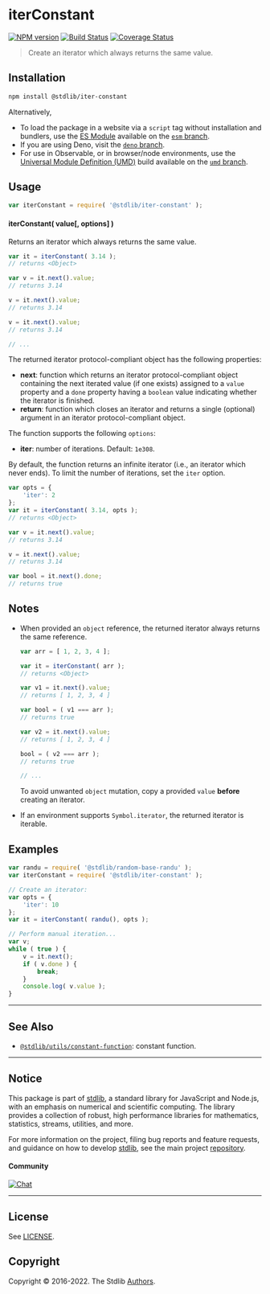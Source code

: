 <!--

@license Apache-2.0

Copyright (c) 2018 The Stdlib Authors.

Licensed under the Apache License, Version 2.0 (the "License");
you may not use this file except in compliance with the License.
You may obtain a copy of the License at

   http://www.apache.org/licenses/LICENSE-2.0

Unless required by applicable law or agreed to in writing, software
distributed under the License is distributed on an "AS IS" BASIS,
WITHOUT WARRANTIES OR CONDITIONS OF ANY KIND, either express or implied.
See the License for the specific language governing permissions and
limitations under the License.

-->

# iterConstant

[![NPM version][npm-image]][npm-url] [![Build Status][test-image]][test-url] [![Coverage Status][coverage-image]][coverage-url] <!-- [![dependencies][dependencies-image]][dependencies-url] -->

> Create an iterator which always returns the same value.

<!-- Section to include introductory text. Make sure to keep an empty line after the intro `section` element and another before the `/section` close. -->

<section class="intro">

</section>

<!-- /.intro -->

<!-- Package usage documentation. -->

<section class="installation">

## Installation

```bash
npm install @stdlib/iter-constant
```

Alternatively,

-   To load the package in a website via a `script` tag without installation and bundlers, use the [ES Module][es-module] available on the [`esm` branch][esm-url].
-   If you are using Deno, visit the [`deno` branch][deno-url].
-   For use in Observable, or in browser/node environments, use the [Universal Module Definition (UMD)][umd] build available on the [`umd` branch][umd-url].

</section>

<section class="usage">

## Usage

```javascript
var iterConstant = require( '@stdlib/iter-constant' );
```

#### iterConstant( value\[, options] )

Returns an iterator which always returns the same value.

```javascript
var it = iterConstant( 3.14 );
// returns <Object>

var v = it.next().value;
// returns 3.14

v = it.next().value;
// returns 3.14

v = it.next().value;
// returns 3.14

// ...
```

The returned iterator protocol-compliant object has the following properties:

-   **next**: function which returns an iterator protocol-compliant object containing the next iterated value (if one exists) assigned to a `value` property and a `done` property having a `boolean` value indicating whether the iterator is finished.
-   **return**: function which closes an iterator and returns a single (optional) argument in an iterator protocol-compliant object.

The function supports the following `options`:

-   **iter**: number of iterations. Default: `1e308`.

By default, the function returns an infinite iterator (i.e., an iterator which never ends). To limit the number of iterations, set the `iter` option.

```javascript
var opts = {
    'iter': 2
};
var it = iterConstant( 3.14, opts );
// returns <Object>

var v = it.next().value;
// returns 3.14

v = it.next().value;
// returns 3.14

var bool = it.next().done;
// returns true
```

</section>

<!-- /.usage -->

<!-- Package usage notes. Make sure to keep an empty line after the `section` element and another before the `/section` close. -->

<section class="notes">

## Notes

-   When provided an `object` reference, the returned iterator always returns the same reference.

    ```javascript
    var arr = [ 1, 2, 3, 4 ];

    var it = iterConstant( arr );
    // returns <Object>

    var v1 = it.next().value;
    // returns [ 1, 2, 3, 4 ]

    var bool = ( v1 === arr );
    // returns true

    var v2 = it.next().value;
    // returns [ 1, 2, 3, 4 ]

    bool = ( v2 === arr );
    // returns true

    // ...
    ```

    To avoid unwanted `object` mutation, copy a provided `value` **before** creating an iterator.

-   If an environment supports `Symbol.iterator`, the returned iterator is iterable.

</section>

<!-- /.notes -->

<!-- Package usage examples. -->

<section class="examples">

## Examples

<!-- eslint no-undef: "error" -->

```javascript
var randu = require( '@stdlib/random-base-randu' );
var iterConstant = require( '@stdlib/iter-constant' );

// Create an iterator:
var opts = {
    'iter': 10
};
var it = iterConstant( randu(), opts );

// Perform manual iteration...
var v;
while ( true ) {
    v = it.next();
    if ( v.done ) {
        break;
    }
    console.log( v.value );
}
```

</section>

<!-- /.examples -->

<!-- Section to include cited references. If references are included, add a horizontal rule *before* the section. Make sure to keep an empty line after the `section` element and another before the `/section` close. -->

<section class="references">

</section>

<!-- /.references -->

<!-- Section for related `stdlib` packages. Do not manually edit this section, as it is automatically populated. -->

<section class="related">

* * *

## See Also

-   <span class="package-name">[`@stdlib/utils/constant-function`][@stdlib/utils/constant-function]</span><span class="delimiter">: </span><span class="description">constant function.</span>

</section>

<!-- /.related -->

<!-- Section for all links. Make sure to keep an empty line after the `section` element and another before the `/section` close. -->


<section class="main-repo" >

* * *

## Notice

This package is part of [stdlib][stdlib], a standard library for JavaScript and Node.js, with an emphasis on numerical and scientific computing. The library provides a collection of robust, high performance libraries for mathematics, statistics, streams, utilities, and more.

For more information on the project, filing bug reports and feature requests, and guidance on how to develop [stdlib][stdlib], see the main project [repository][stdlib].

#### Community

[![Chat][chat-image]][chat-url]

---

## License

See [LICENSE][stdlib-license].


## Copyright

Copyright &copy; 2016-2022. The Stdlib [Authors][stdlib-authors].

</section>

<!-- /.stdlib -->

<!-- Section for all links. Make sure to keep an empty line after the `section` element and another before the `/section` close. -->

<section class="links">

[npm-image]: http://img.shields.io/npm/v/@stdlib/iter-constant.svg
[npm-url]: https://npmjs.org/package/@stdlib/iter-constant

[test-image]: https://github.com/stdlib-js/iter-constant/actions/workflows/test.yml/badge.svg?branch=main
[test-url]: https://github.com/stdlib-js/iter-constant/actions/workflows/test.yml?query=branch:main

[coverage-image]: https://img.shields.io/codecov/c/github/stdlib-js/iter-constant/main.svg
[coverage-url]: https://codecov.io/github/stdlib-js/iter-constant?branch=main

<!--

[dependencies-image]: https://img.shields.io/david/stdlib-js/iter-constant.svg
[dependencies-url]: https://david-dm.org/stdlib-js/iter-constant/main

-->

[umd]: https://github.com/umdjs/umd
[es-module]: https://developer.mozilla.org/en-US/docs/Web/JavaScript/Guide/Modules

[deno-url]: https://github.com/stdlib-js/iter-constant/tree/deno
[umd-url]: https://github.com/stdlib-js/iter-constant/tree/umd
[esm-url]: https://github.com/stdlib-js/iter-constant/tree/esm

[chat-image]: https://img.shields.io/gitter/room/stdlib-js/stdlib.svg
[chat-url]: https://gitter.im/stdlib-js/stdlib/

[stdlib]: https://github.com/stdlib-js/stdlib

[stdlib-authors]: https://github.com/stdlib-js/stdlib/graphs/contributors

[stdlib-license]: https://raw.githubusercontent.com/stdlib-js/iter-constant/main/LICENSE

<!-- <related-links> -->

[@stdlib/utils/constant-function]: https://github.com/stdlib-js/utils-constant-function

<!-- </related-links> -->

</section>

<!-- /.links -->
